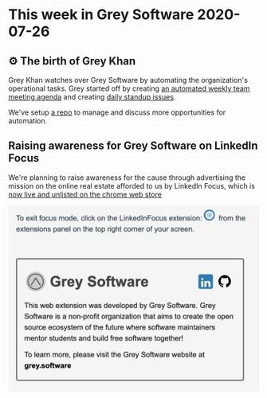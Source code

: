 # This week in Grey Software 2020-07-26

## ⚙️ The birth of Grey Khan

Grey Khan watches over Grey Software by automating the organization's operational tasks. Grey started off by creating [an automated weekly team meeting agenda](https://github.com/grey-software/org/issues/39) and creating [daily standup issues](https://github.com/grey-software/Material-Math/issues/51). 

We've setup [a repo](https://github.com/grey-software/automation) to manage and discuss more opportunities for automation.  

## Raising awareness for Grey Software on LinkedIn Focus

We're planning to raise awareness for the cause through advertising the mission on the online real estate afforded to us by LinkedIn Focus, which is [now live and unlisted on the chrome web store](https://chrome.google.com/webstore/detail/linkedin-focus/cmafljjdkloacahjddlpaognhjpacdff?hl=en&authuser=2)

![LinkedIn Focus Raising Awareness](./linkedin-focus-gs-awareness.png)
